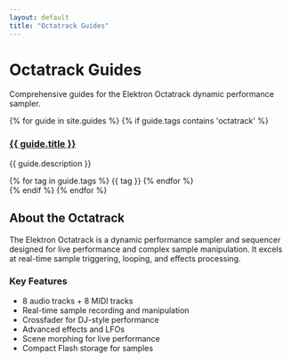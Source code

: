 ```yaml
---
layout: default
title: "Octatrack Guides"
---
```


# Octatrack Guides

Comprehensive guides for the Elektron Octatrack dynamic performance sampler.

<div class="guides-list">
{% for guide in site.guides %}
  {% if guide.tags contains 'octatrack' %}
    <div class="guide-card">
      <h3><a href="{{ guide.url | relative_url }}">{{ guide.title }}</a></h3>
      <p>{{ guide.description }}</p>
      <div class="guide-tags">
        {% for tag in guide.tags %}
          <span class="tag">{{ tag }}</span>
        {% endfor %}
      </div>
    </div>
  {% endif %}
{% endfor %}
</div>

## About the Octatrack

The Elektron Octatrack is a dynamic performance sampler and sequencer designed for live performance and complex sample manipulation. It excels at real-time sample triggering, looping, and effects processing.

### Key Features
- 8 audio tracks + 8 MIDI tracks
- Real-time sample recording and manipulation
- Crossfader for DJ-style performance
- Advanced effects and LFOs
- Scene morphing for live performance
- Compact Flash storage for samples
